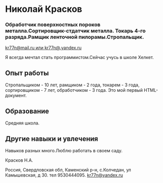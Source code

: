 <!DOKTYPE html>
<html>
<head>
  <meta charset ="UTF-8">
  <link rel="stylesheet" type="text/css" href="./style.css">
</head>
<body>
  <div id="header">
<h1>
   Николай Красков
 </h1>
 <h3>
      Обработчик поверхностных пороков металла.Сортировщик-стдатчик металла.
      Токарь 4-го разряда.Рамщик ленточной пилорамы.Стропальщик.
    </h3>
    <p>
      <a href="mailtu: kr77n@mail.ru"> kr77n@mail.ru  или  </a>
      <a href="mailtu: kr77n@yandex.ru"> kr77n@.yandex.ru</a>
    </p>
  </div>
  <div id="main">
  <p> Я всегда мечтал стать программистом.Сейчас учусь в школе Хелкет.</p>
  <h2> Опыт работы </h2>
  <p> Стропальщиком - 10 лет, рамщиком - 2 года, токарем - 3 года,
       сортировщиком - 7 лет, обработчиком - 3 года.
       Это мой первый HTML-документ.
     </p>
     <h2>Образование</h2>
     <p>Средняя школа.</h2>
       <h2>Другие навыки и увлечения</h2>
       <p>Навыков разных много.Люблю работать в своем саду.</p>
     </div>
     <div id="footer"
     <p>Красков Н.А.</p>
     <p>Россия, Свердловская обл, Каменский р-н, с.Колчедан, ул Камышевская, д 30. тел 9530444095.
       <a href="mailtu: kr77n@yandex.ru">kr77n@yandex.ru</a>
     </p>
</div>
</body>
</html>
